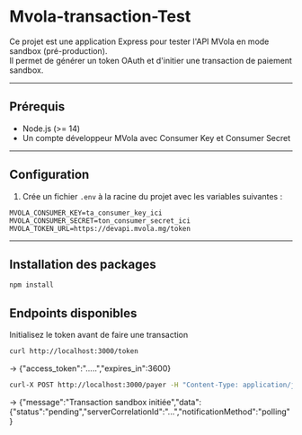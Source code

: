 # Mvola-transaction-Test

Ce projet est une application Express pour tester l'API MVola en mode sandbox (pré-production).  
Il permet de générer un token OAuth et d'initier une transaction de paiement sandbox.

---

## Prérequis

- Node.js (>= 14)
- Un compte développeur MVola avec Consumer Key et Consumer Secret

---

## Configuration

1. Crée un fichier `.env` à la racine du projet avec les variables suivantes :

```env
MVOLA_CONSUMER_KEY=ta_consumer_key_ici
MVOLA_CONSUMER_SECRET=ton_consumer_secret_ici
MVOLA_TOKEN_URL=https://devapi.mvola.mg/token
```
---

## Installation des packages

```bash
npm install
```

## Endpoints disponibles
  Initialisez le token avant de faire une transaction
```bash
curl http://localhost:3000/token
```
-> {"access_token":".....","expires_in":3600}

```bash
curl-X POST http://localhost:3000/payer -H "Content-Type: application/json" -d '{}
```
-> {"message":"Transaction sandbox initiée","data":{"status":"pending","serverCorrelationId":"...","notificationMethod":"polling"}
